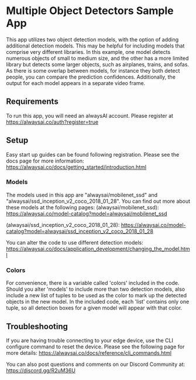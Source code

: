 # Multiple Object Detectors Sample App
This app utilizes two object detection models, with the option of adding additional detection models. This may be helpful for including models that comprise very different libraries. In this example, one model detects numerous objects of small to medium size, and the other has a more limited library but detects some larger objects, such as airplanes, trains, and sofas. As there is some overlap between models, for instance they both detect people, you can compare the prediction confidences. Additionally, the output for each model appears in a separate video frame.

## Requirements
To run this app, you will need an alwaysAI account. Please register at https://alwaysai.co/auth?register=true

## Setup
Easy start up guides can be found following registration. Please see the docs page for more information: https://alwaysai.co/docs/getting_started/introduction.html

### Models
The models used in this app are "alwaysai/mobilenet_ssd" and "alwaysai/ssd_inception_v2_coco_2018_01_28". You can find out more about these models at the following pages:
(alwaysai/mobilenet_ssd): https://alwaysai.co/model-catalog?model=alwaysai/mobilenet_ssd

(alwaysai/ssd_inception_v2_coco_2018_01_28): https://alwaysai.co/model-catalog?model=alwaysai/ssd_inception_v2_coco_2018_01_28

You can alter the code to use different detection models: https://alwaysai.co/docs/application_development/changing_the_model.html

### Colors
For convenience, there is a variable called 'colors' included in the code. Should you alter 'models' to include more than two detection models, also include a new list of tuples to be used as the color to mark up the detected objects in the new model. In the included code, each 'list' contains only one tuple, so all detection boxes for a given model will appear with that color.

## Troubleshooting
If you are having trouble connecting to your edge device, use the CLI configure command to reset the device. Please see the following page for more details: https://alwaysai.co/docs/reference/cli_commands.html

You can also post questions and comments on our Discord Community at: https://discord.gg/R2uM36U
